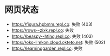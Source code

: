 # 网页状态
- https://figura.hpbmm.repl.co: 失败 (403)
- https://rows--zixk.repl.co: 失败
- https://beaspy--hting.repl.co: 失败 (403)
- https://oko-limkon.cloud.okteto.net: 失败 (502)
- https://learninggarden.repl.co: 失败
